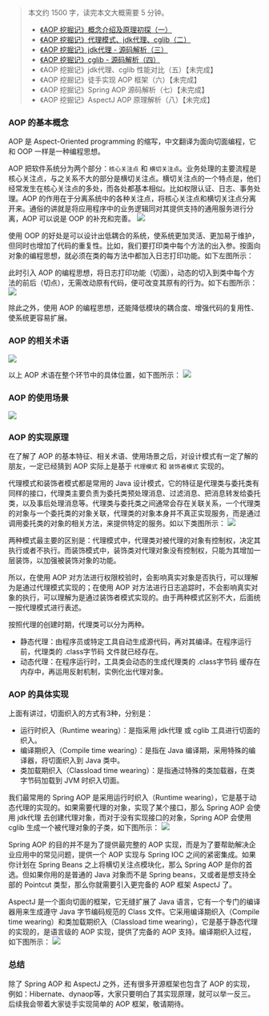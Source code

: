 > 本文约 1500 字，读完本文大概需要 5 分钟。
> 
> - [《AOP 挖掘记》概念介绍及原理初探（一）](https://github.com/stone0090/aop-dig-down/blob/master/README.MD)
> - [《AOP 挖掘记》代理模式、jdk代理、cglib（二）](https://github.com/stone0090/aop-dig-down/blob/master/README-AOP-2.md)
> - [《AOP 挖掘记》jdk代理 - 源码解析（三）](https://github.com/stone0090/aop-dig-down/blob/master/README-AOP-3.md)
> - [《AOP 挖掘记》cglib - 源码解析（四）](https://github.com/stone0090/aop-dig-down/blob/master/README-AOP-4.md)
> - 《AOP 挖掘记》jdk代理、cglib 性能对比（五）【未完成】
> - 《AOP 挖掘记》徒手实现 AOP 框架（六）【未完成】
> - 《AOP 挖掘记》Spring AOP 源码解析（七）【未完成】
> - 《AOP 挖掘记》AspectJ AOP 原理解析（八）【未完成】

### AOP 的基本概念
AOP 是 Aspect-Oriented programming 的缩写，中文翻译为面向切面编程，它和 OOP 一样是一种编程思想。

AOP 把软件系统分为两个部分：`核心关注点` 和 `横切关注点`。业务处理的主要流程是核心关注点，与之关系不大的部分是横切关注点。横切关注点的一个特点是，他们经常发生在核心关注点的多处，而各处都基本相似。比如权限认证、日志、事务处理。AOP 的作用在于分离系统中的各种关注点，将核心关注点和横切关注点分离开来。通俗的讲就是将应用程序中的业务逻辑同对其提供支持的通用服务进行分离，AOP 可以说是 OOP 的补充和完善。
![](http://qn.shisb.com/blog/aop/1/1pool.jpg)

使用 OOP 的好处是可以设计出低耦合的系统，使系统更加灵活、更加易于维护，但同时也增加了代码的重复性。比如，我们要打印类中每个方法的出入参。按面向对象的编程思想，就必须在类的每方法中都加入日志打印功能。如下左图所示：

此时引入 AOP 的编程思想，将日志打印功能（切面），动态的切入到类中每个方法的前后（切点），无需改动原有代码，便可改变其原有的行为。如下右图所示：
![](http://qn.shisb.com/blog/aop/1/2pool.jpg)

除此之外，使用 AOP 的编程思想，还能降低模块的耦合度、增强代码的复用性、使系统更容易扩展。

### AOP 的相关术语
![](http://qn.shisb.com/blog/aop/1/3pool.jpg)

以上 AOP 术语在整个环节中的具体位置，如下图所示：
![](http://qn.shisb.com/blog/aop/1/4pool.jpg)

### AOP 的使用场景
![](http://qn.shisb.com/blog/aop/1/5pool.jpg)

### AOP 的实现原理
在了解了 AOP 的基本特征、相关术语、使用场景之后，对设计模式有一定了解的朋友，一定已经猜到 AOP 实际上是基于 `代理模式` 和 `装饰者模式` 实现的。

代理模式和装饰者模式都是常用的 Java 设计模式，它的特征是代理类与委托类有同样的接口，代理类主要负责为委托类预处理消息、过滤消息、把消息转发给委托类，以及事后处理消息等。代理类与委托类之间通常会存在关联关系，一个代理类的对象与一个委托类的对象关联，代理类的对象本身并不真正实现服务，而是通过调用委托类的对象的相关方法，来提供特定的服务。如以下类图所示：
![](http://qn.shisb.com/blog/aop/1/6pool.jpg)

两种模式最主要的区别是：代理模式中，代理类对被代理的对象有控制权，决定其执行或者不执行。而装饰模式中，装饰类对代理对象没有控制权，只能为其增加一层装饰，以加强被装饰对象的功能。

所以，在使用 AOP 对方法进行权限校验时，会影响真实对象是否执行，可以理解为是通过代理模式实现的；在使用 AOP 对方法进行日志追踪时，不会影响真实对象的执行，可以理解为是通过装饰者模式实现的。由于两种模式区别不大，后面统一按代理模式进行表述。

按照代理的创建时期，代理类可以分为两种。
+ 静态代理：由程序员或特定工具自动生成源代码，再对其编译。在程序运行前，代理类的 .class字节码 文件就已经存在。
+ 动态代理：在程序运行时，工具类会动态的生成代理类的 .class字节码 缓存在内存中，再运用反射机制，实例化出代理对象。

### AOP 的具体实现
上面有讲过，切面织入的方式有3种，分别是：
- 运行时织入（Runtime wearing）：是指采用 jdk代理 或 cglib 工具进行切面的织入。
- 编译期织入（Compile time wearing）：是指在 Java 编译期，采用特殊的编译器，将切面织入到 Java 类中。
- 类加载期织入（Classload time wearing）：是指通过特殊的类加载器，在类字节码加载到 JVM 时织入切面。

我们最常用的 Spring AOP 是采用运行时织入（Runtime wearing），它是基于动态代理的实现的。如果需要代理的对象，实现了某个接口，那么 Spring AOP 会使用 jdk代理 去创建代理对象，而对于没有实现接口的对象，Spring AOP 会使用 cglib 生成一个被代理对象的子类，如下图所示：
![](http://qn.shisb.com/blog/aop/1/7pool.jpg)

Spring AOP 的目的并不是为了提供最完整的 AOP 实现，而是为了要帮助解决企业应用中的常见问题，提供一个 AOP 实现与 Spring IOC 之间的紧密集成。如果你计划在 Spring Beans 之上将横切关注点模块化，那么 Spring AOP 是你的首选。但如果你用的是普通的 Java 对象而不是 Spring beans，又或者是想支持全部的 Pointcut 类型，那么你就需要引入更完备的 AOP 框架 AspectJ 了。

AspectJ 是一个面向切面的框架，它无缝扩展了 Java 语言，它有一个专门的编译器用来生成遵守 Java 字节编码规范的 Class 文件。它采用编译期织入（Compile time wearing）和类加载期织入（Classload time wearing），它是基于静态代理的实现的，是语言级的 AOP 实现，提供了完备的 AOP 支持。编译期织入过程，如下图所示：
![](http://qn.shisb.com/blog/aop/1/8pool.jpg)

### 总结

除了 Spring AOP 和 AspectJ 之外，还有很多开源框架也包含了 AOP 的实现，例如：Hibernate、dynaop等，大家只要明白了其实现原理，就可以举一反三。后续我会带着大家徒手实现简单的 AOP 框架，敬请期待。
